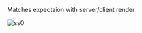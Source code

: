 Matches expectaion with server/client render

![ss0](https://user-images.githubusercontent.com/57231794/219811646-4e656d3b-8642-4831-8b22-a16694772c3e.png)

